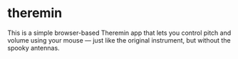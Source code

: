 # theremin
This is a simple browser-based Theremin app that lets you control pitch and volume using your mouse — just like the original instrument, but without the spooky antennas.
